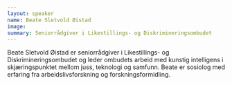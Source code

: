 ```yaml
---
layout: speaker
name: Beate Sletvold Øistad
image: 
summary: Seniorrådgiver i Likestillings- og Diskrimineringsombudet
---
```

Beate Sletvold Øistad er seniorrådgiver i Likestillings- og Diskrimineringsombudet og leder ombudets arbeid med kunstig intelligens i skjæringspunktet mellom juss, teknologi og samfunn. Beate er sosiolog med erfaring fra arbeidslivsforskning og forskningsformidling.
